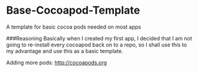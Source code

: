 # Base-Cocoapod-Template
A template for basic cocoa pods needed on most apps

###Reasoning
Basically when I created my first app, I decided that I am not going to re-install every cocoapod back on to a repo, so I shall use this to my advantage and use this as a basic template.

Adding more pods: http://cocoapods.org
